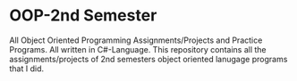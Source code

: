 # OOP-2nd Semester
All Object Oriented Programming Assignments/Projects and Practice Programs. All written in C#-Language.
This repository contains all the assignments/projects of 2nd semesters object oriented lanugage programs that I did.

